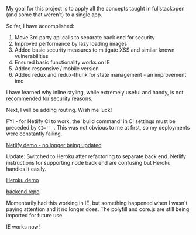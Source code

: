 My goal for this project is to apply all the concepts taught in fullstackopen (and some that weren't) to a single app.

So far, I have accomplished:

1. Move 3rd party api calls to separate back end for security
2. Improved performance by lazy loading images
3. Added basic security measures to mitigate XSS and similar known vulnerabilities
4. Ensured basic functionality works on IE
5. Added responsive / mobile version
6. Added redux and redux-thunk for state management - an improvement imo

I have learned why inline styling, while extremely useful and handy, is not recommended for security reasons.

Next, I will be adding routing. Wish me luck!

FYI - for Netlify CI to work, the 'build command' in CI settings must be preceded by `CI='' `. This was not obvious to me at first, so my deployments were constantly failing.

[Netlify demo - no longer being updated](https://vigilant-meitner-a5258e.netlify.app/)

Update: Switched to Heroku after refactoring to separate back end. Netlify instructions for supporting node back end are confusing but Heroku handles it easily.

[Heroku demo](https://sheltered-scrubland-08732.herokuapp.com/)

[backend repo](https://github.com/I-keep-trying/my-app-backend)

Momentarily had this working in IE, but something happened when I wasn't paying attention and it no longer does. The polyfill and core.js are still being imported for future use.

IE works now!